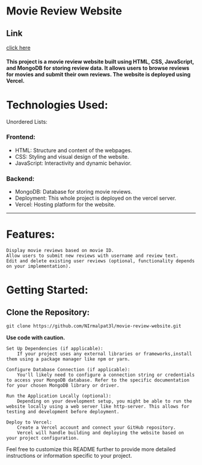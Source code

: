 # Movie Review Website

## Link
[click here](https://movie-review-site-wfvy.vercel.app/)
#### This project is a movie review website built using HTML, CSS, JavaScript, and MongoDB for storing review data. It allows users to browse reviews for movies and submit their own reviews. The website is deployed using Vercel.

# Technologies Used:
Unordered Lists:
### Frontend:
- HTML: Structure and content of the webpages.
- CSS: Styling and visual design of the website.
- JavaScript: Interactivity and dynamic behavior.
### Backend:
- MongoDB: Database for storing movie reviews.
- Deployment: This whole project is deployed on the vercel server.
- Vercel: Hosting platform for the website.

***
# Features:

    Display movie reviews based on movie ID.
    Allow users to submit new reviews with username and review text.
    Edit and delete existing user reviews (optional, functionality depends on your implementation).

# Getting Started:

## Clone the Repository:

```HTML
git clone https://github.com/NIrmalpat3l/movie-review-website.git
```

**Use code with caution.**

    Set Up Dependencies (if applicable):
        If your project uses any external libraries or frameworks,install them using a package manager like npm or yarn.

    Configure Database Connection (if applicable):
        You'll likely need to configure a connection string or credentials to access your MongoDB database. Refer to the specific documentation for your chosen MongoDB library or driver.

    Run the Application Locally (optional):
        Depending on your development setup, you might be able to run the website locally using a web server like http-server. This allows for testing and development before deployment.

    Deploy to Vercel:
        Create a Vercel account and connect your GitHub repository.
        Vercel will handle building and deploying the website based on your project configuration.

Feel free to customize this README further to provide more detailed instructions or information specific to your project.
